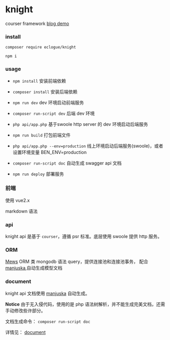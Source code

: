 # knight

courser framework [blog demo](http://mulberry10.com)


### install

`composer require eclogue/knight`

`npm i`

### usage

- `npm install` 安装前端依赖

- `composer install` 安装后端依赖

- `npm run dev`  dev 环境启动前端服务

- `composer run-script dev` 后端 dev 环境
- `php api/app.php` 基于swoole http server 的 dev 环境启动后端服务

- `npm run build` 打包前端文件

- `php api/app.php --env=production` 线上环境启动后端服务(swoole)，或者设置环境变量 BEN_ENV=production

- `composer run-script doc` 自动生成 swagger api 文档

- `npm run deploy` 部署服务

### 前端


使用 vue2.x

markdown 语法

### api

knight api 是基于 `courser`，遵循 psr 标准。底层使用 swoole 提供 http 服务。


### ORM

[Mews](https://github.com/eclogue/mews) ORM 类 mongodb 语法 query，提供连接池和连接池事务，
配合[manjuska](https://github.com/eclogue/manjusaka),自动生成模型文档

### document
knight api 文档使用 [manjuska](https://github.com/eclogue/manjusaka)
自动生成。

**Notice** 由于无入侵代码，使用的是 php 语法树解析，并不能生成完美文档，还需手动修改些许部分。

文档生成命令： `composer run-script doc`

详情见： [document](https://github.com/eclogue/knight/tree/master/docs)



